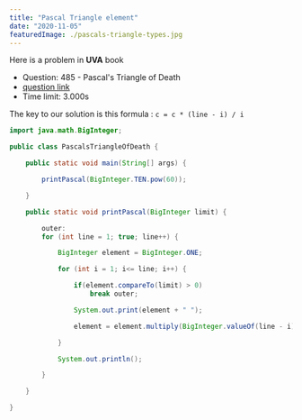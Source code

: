 ```yaml
---
title: "Pascal Triangle element"
date: "2020-11-05"
featuredImage: ./pascals-triangle-types.jpg
---
```


Here is a problem in **UVA** book

- Question: 485 - Pascal's Triangle of Death
- [question link](https://uva.onlinejudge.org/index.php?option=com_onlinejudge&Itemid=8&category=6&page=show_problem&problem=426)
- Time limit: 3.000s

The key to our solution is this formula : ` c = c * (line - i) / i `

```java
import java.math.BigInteger;

public class PascalsTriangleOfDeath {

    public static void main(String[] args) {

        printPascal(BigInteger.TEN.pow(60));

    }

    public static void printPascal(BigInteger limit) {

        outer:
        for (int line = 1; true; line++) {

            BigInteger element = BigInteger.ONE;

            for (int i = 1; i<= line; i++) {

                if(element.compareTo(limit) > 0)
                    break outer;

                System.out.print(element + " ");

                element = element.multiply(BigInteger.valueOf(line - i)).divide(BigInteger.valueOf(i));

            }

            System.out.println();

        }

    }

}
```
